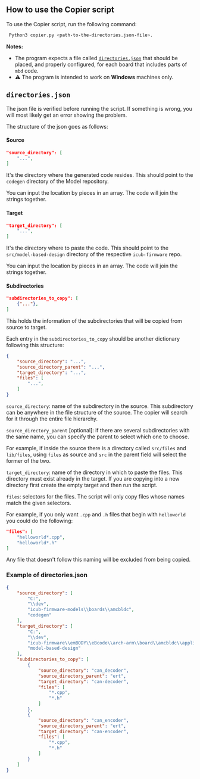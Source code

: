 ## How to use the Copier script

To use the Copier script, run the following command:

```bash
 Python3 copier.py <path-to-the-directories.json-file>.
```

**Notes:**

- The program expects a file called [`directories.json`][1] that should be placed, and properly configured, for each board that includes parts of `mbd` code.
- ⚠️ The program is intended to work on **Windows** machines only. 

## `directories.json`

The json file is verified before running the script. If something is wrong, you will most likely get an error showing the problem. 

The structure of the json goes as follows:

#### Source 

```json
"source_directory": [
    "...",
]
```

It's the directory where the generated code resides. This should point to the `codegen` directory of the Model repository.

You can input the location by pieces in an array. The code will join the strings together.

#### Target

```json
"target_directory": [
    "...",
]
```

It's the directory where to paste the code. This should point to the `src/model-based-design` directory of the respective `icub-firmware` repo.

You can input the location by pieces in an array. The code will join the strings together.

#### Subdirectories

```json
"subdirectories_to_copy": [
    {"..."},
]
```

This holds the information of the subdirectories that will be copied from source to target. 

Each entry in the `subdirectories_to_copy` should be another dictionary following this structure:

```json
{
    "source_directory": "...",
    "source_directory_parent": "...",
    "target_directory": "...",            
    "files": [
        "...",
    ]
}
```

`source_directory`: name of the subdirectory in the source. This subdirectory can be anywhere in the file structure of the source. The copier will search for it through the entire file hierarchy.

`source_directory_parent` [optional]: if there are several subdirectories with the same name, you can specify the parent to select which one to choose.

For example, if inside the source there is a directory called `src/files` and `lib/files`, using `files` as source and `src` in the parent field will select the former of the two.

`target_directory`: name of the directory in which to paste the files. This directory must exist already in the target. If you are copying into a new directory first create the empty target and then run the script.

`files`: selectors for the files. The script will only copy files whose names match the given selectors. 

For example, if you only want `.cpp` and `.h` files that begin with `helloworld` you could do the following:

```json
"files": [
    "helloworld*.cpp",
    "helloworld*.h"
]
```

Any file that doesn't follow this naming will be excluded from being copied.


### Example of directories.json

```json
{
    "source_directory": [
        "C:",
        "\\dev",
        "icub-firmware-models\\boards\\amcbldc",
        "codegen"
    ],
    "target_directory": [
        "C:",
        "\\dev",
        "icub-firmware\\emBODY\\eBcode\\arch-arm\\board\\amcbldc\\application\\src",
        "model-based-design"
    ],
    "subdirectories_to_copy": [
        {
            "source_directory": "can_decoder",
            "source_directory_parent": "ert",
            "target_directory": "can-decoder",            
            "files": [
                "*.cpp",
                "*.h"
            ]
        },
        {
            "source_directory": "can_encoder",
            "source_directory_parent": "ert",
            "target_directory": "can-encoder",            
            "files": [
                "*.cpp",
                "*.h"
            ]
        }
    ]
}
```

[1]: ../../board/amcbldc/utils/directories.json
